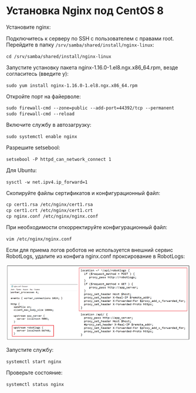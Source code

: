 # Установка Nginx под CentOS 8

Установите nginx:

Подключитесь к серверу по SSH с пользователем с правами root. Перейдите в папку `/srv/samba/shared/install/nginx-linux`:

`cd /srv/samba/shared/install/nginx-linux`

Запустите установку пакета nginx-1.16.0-1.el8.ngx.x86_64.rpm, везде согласитесь (введите y):

`sudo yum install nginx-1.16.0-1.el8.ngx.x86_64.rpm`

Откройте порт на файерволе:
```
sudo firewall-cmd --zone=public --add-port=44392/tcp --permanent
sudo firewall-cmd --reload
```

Включите службу в автозагрузку:  

`sudo systemctl enable nginx`

Разрешите setsebool:  

`setsebool -P httpd_can_network_connect 1`
	 
Для Ubuntu:  

`sysctl -w net.ipv4.ip_forward=1`
	
Скопируйте файлы сертификатов и конфигурационный файл:
```
cp cert1.rsa /etc/nginx/cert1.rsa
cp cert1.crt /etc/nginx/cert1.crt
cp nginx.conf /etc/nginx/nginx.conf
```

При необходимости откорректируйте конфигурационный файл:  

`vim /etc/nginx/nginx.conf`

Если для приема логов роботов не используется внешний сервис RobotLogs, удалите из конфига nginx.conf проксирование в RobotLogs: 

![](../../../resources/install/linux/centos/install-linux-centos-nginx.png)

Запустите службу:  

`systemctl start nginx`

Проверьте состояние:  

`systemctl status nginx`

